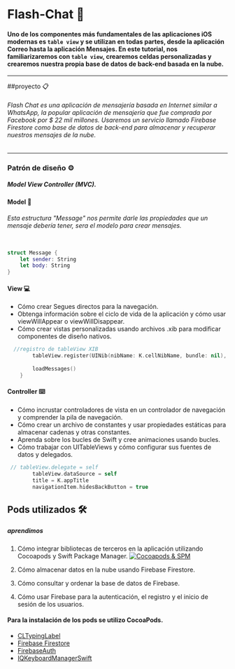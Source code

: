 # Flash-Chat :e-mail: 


#### Uno de los componentes más fundamentales de las aplicaciones iOS modernas es `table view` y se utilizan en todas partes, desde la aplicación Correo hasta la aplicación Mensajes. En este tutorial, nos familiarizaremos con `table view`, crearemos celdas personalizadas y crearemos nuestra propia base de datos de back-end basada en la nube. 



------------



##proyecto 📋

###### Flash Chat es una aplicación de mensajería basada en Internet similar a WhatsApp, la popular aplicación de mensajería que fue comprada por Facebook por $ 22 mil millones. Usaremos un servicio llamado Firebase Firestore como base de datos de back-end para almacenar y recuperar nuestros mensajes de la nube.


------------



### Patrón de diseño ⚙️
##### Model View Controller (MVC).

#### Model 📘

###### Esta estructura "Message" nos permite darle las propiedades que un mensaje debería tener, sera el modelo para crear mensajes.
```swift

struct Message {
    let sender: String
    let body: String
}

```

#### View 💻
- Cómo crear Segues directos para la navegación.
- Obtenga información sobre el ciclo de vida de la aplicación y cómo usar viewWillAppear o viewWillDisappear.
- Cómo crear vistas personalizadas usando archivos .xib para modificar componentes de diseño nativos.
```swift
  //registro de tableView XIB
        tableView.register(UINib(nibName: K.cellNibName, bundle: nil), forCellReuseIdentifier: K.cellIdentifier)
        
        loadMessages()
    }
```

#### Controller ⌨️
- Cómo incrustar controladores de vista en un controlador de navegación y comprender la pila de navegación.
- Cómo crear un archivo de constantes y usar propiedades estáticas para almacenar cadenas y otras constantes.
- Aprenda sobre los bucles de Swift y cree animaciones usando bucles.
- Cómo trabajar con UITableViews y cómo configurar sus fuentes de datos y delegados.

```swift
 // tableView.delegate = self
        tableView.dataSource = self
        title = K.appTitle
        navigationItem.hidesBackButton = true
```





## Pods utilizados 🛠️
##### aprendimos 
1. Cómo integrar bibliotecas de terceros en la aplicación utilizando Cocoapods y Swift Package Manager.
[![Cocoapods & SPM](https://miro.medium.com/max/970/1*inPWoPOH82PnlrpI5A_DJw.png "Cocoapods & SPM")](https://www.google.com/url?sa=i&url=https%3A%2F%2Fblog.devgenius.io%2Fios-library-support-both-cocoapods-and-swift-package-manager-983c81b35080&psig=AOvVaw3Tj0W9Z1RIYu6hiEQkpbyZ&ust=1677935635579000&source=images&cd=vfe&ved=0CBAQjRxqFwoTCIDk3L3rv_0CFQAAAAAdAAAAABAE "Cocoapods & SPM")


2. Cómo almacenar datos en la nube usando Firebase Firestore.
3. Cómo consultar y ordenar la base de datos de Firebase.
4. Cómo usar Firebase para la autenticación, el registro y el inicio de sesión de los usuarios.

#### Para la instalación de los pods se utilizo CocoaPods.
- [CLTypingLabel ](https://cocoapods.org/pods/CLTypingLabel "CLTypingLabel ")
- [Firebase Firestore ](https://cocoapods.org/pods/FirebaseAuth "Firebase Firestore ")
- [FirebaseAuth](https://cocoapods.org/pods/FirebaseFirestore "FirebaseAuth")
- [IQKeyboardManagerSwift](https://cocoapods.org/pods/IQKeyboardManagerSwift "IQKeyboardManagerSwift")
